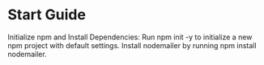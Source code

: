 # Start Guide

Initialize npm and Install Dependencies:
Run npm init -y to initialize a new npm project with default settings.
Install nodemailer by running npm install nodemailer.
